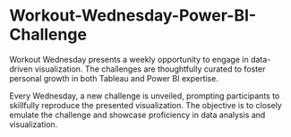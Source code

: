 # Workout-Wednesday-Power-BI-Challenge

Workout Wednesday presents a weekly opportunity to engage in data-driven visualization. The challenges are thoughtfully curated to foster personal growth in both Tableau and Power BI expertise.

Every Wednesday, a new challenge is unveiled, prompting participants to skillfully reproduce the presented visualization. The objective is to closely emulate the challenge and showcase proficiency in data analysis and visualization.





